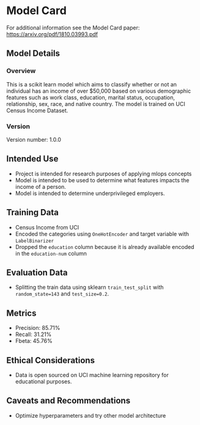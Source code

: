 # Model Card

For additional information see the Model Card paper: https://arxiv.org/pdf/1810.03993.pdf

## Model Details
### Overview
This is a scikit learn model which aims to classify whether or not an individual has an income of over $50,000 based on various demographic features such as work class, education, marital status, occupation, relationship, sex, race, and native country. The model is trained on UCI Census Income Dataset. 

### Version 
Version number: 1.0.0

## Intended Use
- Project is intended for research purposes of applying mlops concepts
- Model is intended to be used to determine what features impacts the income of a person.
- Model is intended to determine underprivileged employers.

## Training Data
- Census Income from UCI
- Encoded the categories using `OneHotEncoder` and target variable with `LabelBinarizer`
- Dropped the `education` column because it is already available encoded in the `education-num` column

## Evaluation Data
- Splitting the train data using sklearn `train_test_split` with `random_state=143` and  `test_size=0.2`.

## Metrics
- Precision: 85.71%
- Recall: 31.21%
- Fbeta: 45.76%

## Ethical Considerations
- Data is open sourced on UCI machine learning repository for educational purposes.

## Caveats and Recommendations
- Optimize hyperparameters and try other model architecture